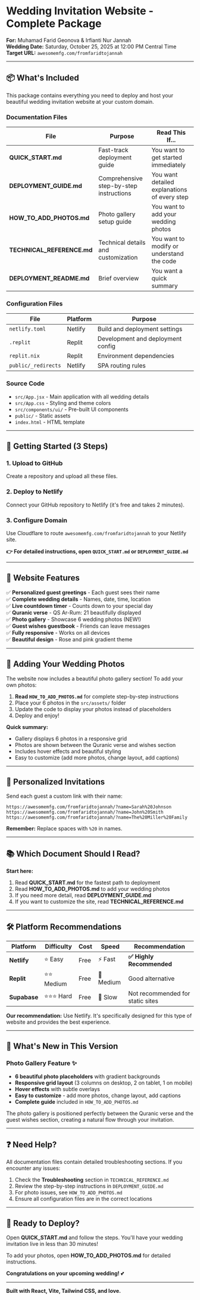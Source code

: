 # Wedding Invitation Website - Complete Package

**For:** Muhamad Farid Geonova & Irfianti Nur Jannah  
**Wedding Date:** Saturday, October 25, 2025 at 12:00 PM Central Time  
**Target URL:** `awesomemfg.com/fromfaridtojannah`

---

## 📦 What's Included

This package contains everything you need to deploy and host your beautiful wedding invitation website at your custom domain.

### Documentation Files

| File | Purpose | Read This If... |
|------|---------|-----------------|
| **QUICK_START.md** | Fast-track deployment guide | You want to get started immediately |
| **DEPLOYMENT_GUIDE.md** | Comprehensive step-by-step instructions | You want detailed explanations of every step |
| **HOW_TO_ADD_PHOTOS.md** | Photo gallery setup guide | You want to add your wedding photos |
| **TECHNICAL_REFERENCE.md** | Technical details and customization | You want to modify or understand the code |
| **DEPLOYMENT_README.md** | Brief overview | You want a quick summary |

### Configuration Files

| File | Platform | Purpose |
|------|----------|---------|
| `netlify.toml` | Netlify | Build and deployment settings |
| `.replit` | Replit | Development and deployment config |
| `replit.nix` | Replit | Environment dependencies |
| `public/_redirects` | Netlify | SPA routing rules |

### Source Code

- `src/App.jsx` - Main application with all wedding details
- `src/App.css` - Styling and theme colors
- `src/components/ui/` - Pre-built UI components
- `public/` - Static assets
- `index.html` - HTML template

---

## 🚀 Getting Started (3 Steps)

### 1. Upload to GitHub
Create a repository and upload all these files.

### 2. Deploy to Netlify
Connect your GitHub repository to Netlify (it's free and takes 2 minutes).

### 3. Configure Domain
Use Cloudflare to route `awesomemfg.com/fromfaridtojannah` to your Netlify site.

**👉 For detailed instructions, open `QUICK_START.md` or `DEPLOYMENT_GUIDE.md`**

---

## 🎨 Website Features

✅ **Personalized guest greetings** - Each guest sees their name  
✅ **Complete wedding details** - Names, date, time, location  
✅ **Live countdown timer** - Counts down to your special day  
✅ **Quranic verse** - QS Ar-Rum: 21 beautifully displayed  
✅ **Photo gallery** - Showcase 6 wedding photos (NEW!)  
✅ **Guest wishes guestbook** - Friends can leave messages  
✅ **Fully responsive** - Works on all devices  
✅ **Beautiful design** - Rose and pink gradient theme  

---

## 📸 Adding Your Wedding Photos

The website now includes a beautiful photo gallery section! To add your own photos:

1. **Read `HOW_TO_ADD_PHOTOS.md`** for complete step-by-step instructions
2. Place your 6 photos in the `src/assets/` folder
3. Update the code to display your photos instead of placeholders
4. Deploy and enjoy!

**Quick summary:**
- Gallery displays 6 photos in a responsive grid
- Photos are shown between the Quranic verse and wishes section
- Includes hover effects and beautiful styling
- Easy to customize (add more photos, change layout, add captions)

---

## 📧 Personalized Invitations

Send each guest a custom link with their name:

```
https://awesomemfg.com/fromfaridtojannah/?name=Sarah%20Johnson
https://awesomemfg.com/fromfaridtojannah/?name=John%20Smith
https://awesomemfg.com/fromfaridtojannah/?name=The%20Miller%20Family
```

**Remember:** Replace spaces with `%20` in names.

---

## 📚 Which Document Should I Read?

**Start here:**
1. Read **QUICK_START.md** for the fastest path to deployment
2. Read **HOW_TO_ADD_PHOTOS.md** to add your wedding photos
3. If you need more detail, read **DEPLOYMENT_GUIDE.md**
4. If you want to customize the site, read **TECHNICAL_REFERENCE.md**

---

## 🛠️ Platform Recommendations

| Platform | Difficulty | Cost | Speed | Recommendation |
|----------|-----------|------|-------|----------------|
| **Netlify** | ⭐ Easy | Free | ⚡ Fast | **✅ Highly Recommended** |
| **Replit** | ⭐⭐ Medium | Free | 🐢 Medium | Good alternative |
| **Supabase** | ⭐⭐⭐ Hard | Free | 🐌 Slow | Not recommended for static sites |

**Our recommendation:** Use Netlify. It's specifically designed for this type of website and provides the best experience.

---

## 🎯 What's New in This Version

### Photo Gallery Feature ✨

- **6 beautiful photo placeholders** with gradient backgrounds
- **Responsive grid layout** (3 columns on desktop, 2 on tablet, 1 on mobile)
- **Hover effects** with subtle overlays
- **Easy to customize** - add more photos, change layout, add captions
- **Complete guide** included in `HOW_TO_ADD_PHOTOS.md`

The photo gallery is positioned perfectly between the Quranic verse and the guest wishes section, creating a natural flow through your invitation.

---

## ❓ Need Help?

All documentation files contain detailed troubleshooting sections. If you encounter any issues:

1. Check the **Troubleshooting** section in `TECHNICAL_REFERENCE.md`
2. Review the step-by-step instructions in `DEPLOYMENT_GUIDE.md`
3. For photo issues, see `HOW_TO_ADD_PHOTOS.md`
4. Ensure all configuration files are in the correct locations

---

## 🎉 Ready to Deploy?

Open **QUICK_START.md** and follow the steps. You'll have your wedding invitation live in less than 30 minutes!

To add your photos, open **HOW_TO_ADD_PHOTOS.md** for detailed instructions.

**Congratulations on your upcoming wedding!** 💕

---

**Built with React, Vite, Tailwind CSS, and love.**
